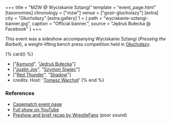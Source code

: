 +++
title = "MZW @ Wyciskanie Sztangi"
template = "event_page.html"
[taxonomies]
chronology = ["mzw"]
venue = ["gosir-glucholazy"]
[extra]
city = "Głuchołazy"
[extra.gallery]
1 = { path = "wyciskanie-sztangi-banner.jpg", caption = "Official banner.", source = "Jędruś Bułecka @ Facebook" }
+++

This event was a sideshow accompanying Wyciskanie Sztangi (_Pressing the Barbell_), a weight-lifting bench press competition held in [Głuchołazy](@/v/gosir-glucholazy.md).

{% card() %}
- ["[Asmund](@/w/asmund.md)", "[Jędruś Bułecka](@/w/jedrus-bulecka.md)"]
- ["[Justin Joy](@/w/justin-joy.md)", "[Szymon Siwiec](@/w/szymon-siwiec.md)"]
- ["[Red Thunder](@/w/red-thunder.md)", "[Shadow](@/w/shadow.md)"]
- credits:
    Host: '[Tomasz Warchoł](@/w/tomasz-warchol.md)'
{% end %}

### References

* [Cagematch event page](https://www.cagematch.net/?id=1&nr=153091)
* [Full show on YouTube](https://www.youtube.com/watch?v=6-XDRfmxiQs)
* [Preshow and brief recap by WrestleFans](https://youtu.be/jyZe8EumyMM) (poor sound)

